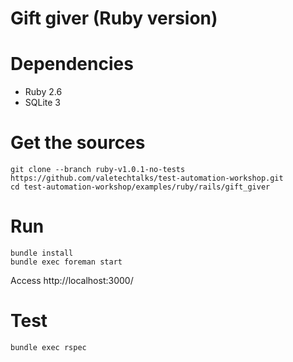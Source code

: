 # Gift giver (Ruby version)

# Dependencies

- Ruby 2.6
- SQLite 3

# Get the sources

```shell
git clone --branch ruby-v1.0.1-no-tests https://github.com/valetechtalks/test-automation-workshop.git
cd test-automation-workshop/examples/ruby/rails/gift_giver
```

# Run

```shell
bundle install
bundle exec foreman start
```

Access http://localhost:3000/

# Test

```shell
bundle exec rspec
```
